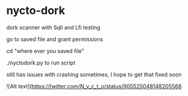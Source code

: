# nycto-dork
dork scanner with Sqli and Lfi testing

go to saved file and grant permissions


cd "where ever you saved file"

./nyctodork.py   to run script

still has issues with crashing sometimes, I hope to get that fixed soon

![Alt text](https://twitter.com/N_y_c_t_o/status/905525048148205568
